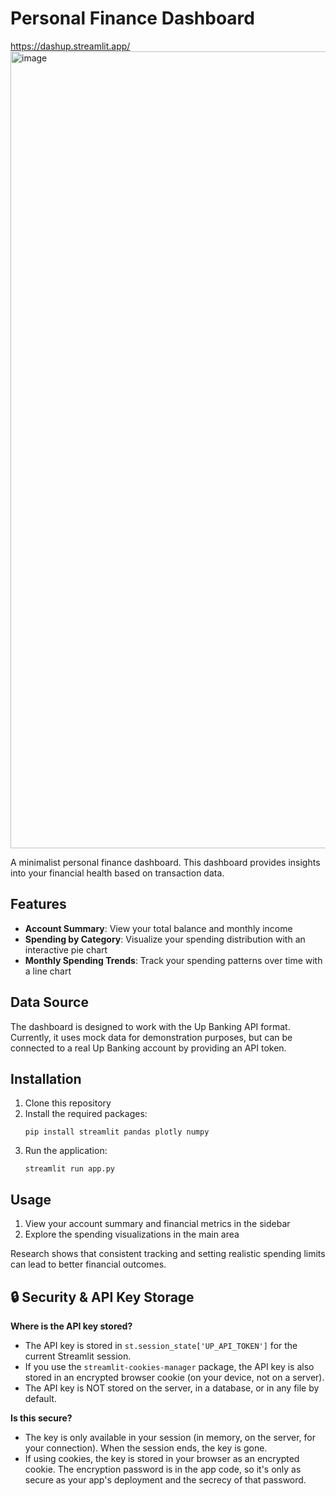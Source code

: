 # Personal Finance Dashboard
https://dashup.streamlit.app/
<img width="1275" alt="image" src="https://github.com/user-attachments/assets/5212e6ea-47fd-4dae-8418-b8ae4c8e1894" />

A minimalist personal finance dashboard. This dashboard provides insights into your financial health based on transaction data.

## Features

- **Account Summary**: View your total balance and monthly income
- **Spending by Category**: Visualize your spending distribution with an interactive pie chart
- **Monthly Spending Trends**: Track your spending patterns over time with a line chart


## Data Source

The dashboard is designed to work with the Up Banking API format. Currently, it uses mock data for demonstration purposes, but can be connected to a real Up Banking account by providing an API token.

## Installation

1. Clone this repository
2. Install the required packages:
   ```
   pip install streamlit pandas plotly numpy
   ```
3. Run the application:
   ```
   streamlit run app.py
   ```

## Usage

1. View your account summary and financial metrics in the sidebar
2. Explore the spending visualizations in the main area


Research shows that consistent tracking and setting realistic spending limits can lead to better financial outcomes.

## 🔒 Security & API Key Storage

**Where is the API key stored?**
- The API key is stored in `st.session_state['UP_API_TOKEN']` for the current Streamlit session.
- If you use the `streamlit-cookies-manager` package, the API key is also stored in an encrypted browser cookie (on your device, not on a server).
- The API key is NOT stored on the server, in a database, or in any file by default.

**Is this secure?**
- The key is only available in your session (in memory, on the server, for your connection). When the session ends, the key is gone.
- If using cookies, the key is stored in your browser as an encrypted cookie. The encryption password is in the app code, so it's only as secure as your app's deployment and the secrecy of that password.

